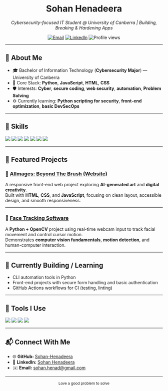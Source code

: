 <h1 align="center">Sohan Henadeera</h1>

<p align="center">
  <em>Cybersecurity-focused IT Student @ University of Canberra | Building, Breaking & Hardening Apps</em>
</p>

<p align="center">
  <a href="mailto:sohanhenadeera@gmail.com"><img alt="Email" src="https://img.shields.io/badge/Email-24292e?logo=gmail&logoColor=white"></a>
  <a href="https://www.linkedin.com/in/sohan-henadeera-155040259"><img alt="LinkedIn" src="https://img.shields.io/badge/LinkedIn-24292e?logo=linkedin&logoColor=white"></a>
  <img alt="Profile views" src="https://komarev.com/ghpvc/?username=Sohan-Henadeera&style=flat&color=lightgrey">
</p>

---

## 🧠 About Me
- 🎓 Bachelor of Information Technology (**Cybersecurity Major**) — University of Canberra  
- 🧰 Core Stack: **Python**, **JavaScript**, **HTML**, **CSS**  
- 🛡️ Interests: **Cyber**, **secure coding**, **web security**, **automation**, **Problem Solving**  
- ⚙️ Currently learning: **Python scripting for security**, **front-end optimization**, **basic DevSecOps**

---

## 🧱 Skills

<p>
  <img src="https://img.shields.io/badge/Python-24292e?logo=python&logoColor=white" />
  <img src="https://img.shields.io/badge/JavaScript-24292e?logo=javascript&logoColor=white" />
  <img src="https://img.shields.io/badge/HTML5-24292e?logo=html5&logoColor=white" />
  <img src="https://img.shields.io/badge/CSS3-24292e?logo=css3&logoColor=white" />
  <img src="https://img.shields.io/badge/Git-24292e?logo=git&logoColor=white" />
  <img src="https://img.shields.io/badge/GitHub-24292e?logo=github&logoColor=white" />
  <img src="https://img.shields.io/badge/Linux-24292e?logo=linux&logoColor=white" />
</p>

---

## 🚀 Featured Projects

### 🔹 [AIImages: Beyond The Brush (Website)](https://github.com/Sohan-Henadeera/AIImages-Beyond-The-Brush-Website)
A responsive front-end web project exploring **AI-generated art** and **digital creativity**.  
Built with **HTML**, **CSS**, and **JavaScript**, focusing on clean layout, accessible design, and smooth responsiveness.  

---

### 🔹 [Face Tracking Software](https://github.com/Sohan-Henadeera/Face-Tracking-Software)
A **Python + OpenCV** project using real-time webcam input to track facial movement and control cursor motion.  
Demonstrates **computer vision fundamentals**, **motion detection**, and human-computer interaction.  

---
## 🧪 Currently Building / Learning
- CLI automation tools in Python  
- Front-end projects with secure form handling and basic authentication  
- GitHub Actions workflows for CI (testing, linting)

---

## 🧰 Tools I Use
<p>
  <img src="https://img.shields.io/badge/VS%20Code-24292e?logo=visual-studio-code&logoColor=white" />
  <img src="https://img.shields.io/badge/OpenCV-24292e?logo=opencv&logoColor=white" />
  <img src="https://img.shields.io/badge/GitHub%20Actions-24292e?logo=github-actions&logoColor=white" />
  <img src="https://img.shields.io/badge/Windows%20Subsystem%20for%20Linux-24292e?logo=windows-terminal&logoColor=white" />
</p>

---

## 📬 Connect With Me
- 🌐 **GitHub:** [Sohan-Henadeera](https://github.com/Sohan-Henadeera)  
- 💼 **LinkedIn:** [Sohan Henadeera](https://www.linkedin.com/in/sohan-henadeera-155040259)  
- ✉️ **Email:** sohan.henad@gmail.com  

---

<p align="center">
  <sub>Love a good problem to solve</sub>
</p>

